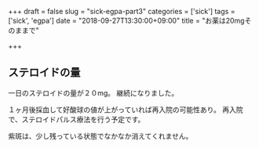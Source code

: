 +++
draft = false
slug = "sick-egpa-part3"
categories = ['sick']
tags = ['sick', 'egpa']
date = "2018-09-27T13:30:00+09:00"
title = "お薬は20mgそのままで"

+++

## ステロイドの量
一日のステロイドの量が２０mg。
継続になりました。

<!--more-->

１ヶ月後採血して好酸球の値が上がっていれば再入院の可能性あり。
再入院で、ステロイドパルス療法を行う予定です。

紫斑は、少し残っている状態でなかなか消えてくれません。
